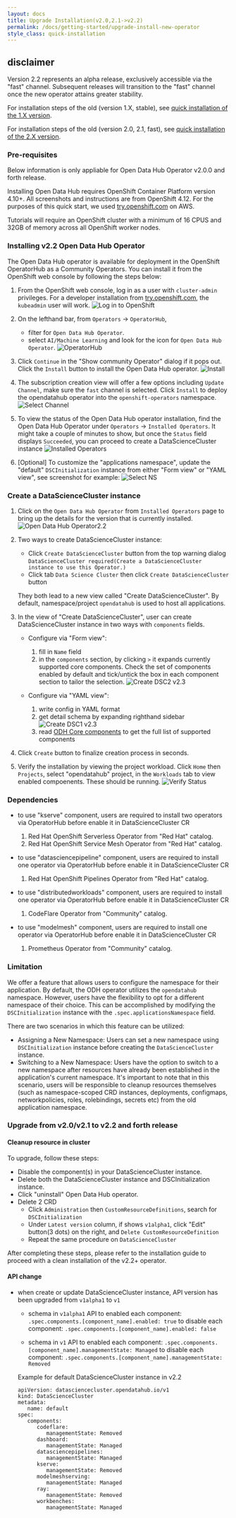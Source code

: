 ```yaml
---
layout: docs
title: Upgrade Installation(v2.0,2.1->v2.2)
permalink: /docs/getting-started/upgrade-install-new-operator
style_class: quick-installation
---
```

## disclaimer

Version 2.2 represents an alpha release, exclusively accessible via the "fast" channel.
Subsequent releases will transition to the "fast" channel once the new operator attains greater stability.

For installation steps of the old (version 1.X, stable),
see [quick installation of the 1.X version](../quick-installation).

For installation steps of the old (version 2.0, 2.1, fast),
see [quick installation of the 2.X version](../quick-installation-new-operator).

### Pre-requisites

Below information is only appliable for Open Data Hub Operator v2.0.0 and forth release.

Installing Open Data Hub requires OpenShift Container Platform version 4.10+.
All screenshots and instructions are from OpenShift 4.12.
For the purposes of this quick start, we used [try.openshift.com](https://try.openshift.com/) on AWS.

Tutorials will require an OpenShift cluster with a minimum of 16 CPUS and 32GB of memory across all OpenShift worker nodes.

### Installing v2.2 Open Data Hub Operator

The Open Data Hub operator is available for deployment in the OpenShift OperatorHub as a Community Operators. You can install it from the OpenShift web console by following the steps below:

1. From the OpenShift web console, log in as a user with `cluster-admin` privileges.  For a developer installation from [try.openshift.com](https://try.openshift.com/), the `kubeadmin` user will work.
   ![Log in to OpenShift](../assets/img/pages/docs/quick-installation/login.png)

2. On the lefthand bar, from `Operators` -> `OperatorHub`,
   - filter for `Open Data Hub Operator`.
   - select `AI/Machine Learning` and look for the icon for `Open Data Hub Operator`.
   ![OperatorHub](../assets/img/pages/docs/quick-installation-new-operator/operator-hub.png "OperatorHub")

3. Click `Continue` in the "Show community Operator" dialog if it pops out. Click the `Install` button to install the Open Data Hub operator.
   ![Install](../assets/img/pages/docs/quick-installation-new-operator/installation1.png "Install")

4. The subscription creation view will offer a few options including `Update Channel`, make sure the `fast` channel is selected. Click `Install` to deploy the opendatahub operator into the `openshift-operators` namespace.
   ![Select Channel](../assets/img/pages/docs/quick-installation-new-operator/channels.png "Select Channel")

5. To view the status of the Open Data Hub operator installation, find the Open Data Hub Operator under `Operators` -> `Installed Operators`. It might take a couple of minutes to show, but once the `Status` field displays `Succeeded`, you can proceed to create a DataScienceCluster instance
   ![Installed Operators](../assets/img/pages/docs/quick-installation-new-operator/operator-installed-2.2.png "Installed Operators")

6. [Optional] To customize the "applications namespace", update the "default" `DSCInitialization` instance from either "Form view" or "YAML view", see screenshot for example:
   ![Select NS](../assets/img/pages/docs/quick-installation-new-operator/application_namespace.png "Select NS")

### Create a DataScienceCluster instance

1. Click on the `Open Data Hub Operator` from `Installed Operators` page to bring up the details for the version that is currently installed.
   ![Open Data Hub Operator2.2](../assets/img/pages/docs/quick-installation-new-operator/odh-operator2.png "Open Data Hub Operator2.2")

2. Two ways to create DataScienceCluster instance:
   - Click `Create DataScienceCluster` button from the top warning dialog `DataScienceCluster required(Create a DataScienceCluster instance to use this Operator.)`
   - Click tab `Data Science Cluster` then click `Create DataScienceCluster` button

   They both lead to a new view called "Create DataScienceCluster". By default, namespace/project `opendatahub` is used to host all applications.

3. In the view of "Create DataScienceCluster", user can create DataScienceCluster instance in two ways with `components` fields.
   - Configure via "Form view":
      1. fill in `Name` field
      2. in the `components` section, by clicking `>` it expands currently supported core components. Check the set of components enabled by default and tick/untick the box in each component section to tailor the selection.
      ![Create DSC2 v2.3](../assets/img/pages/docs/quick-installation-new-operator/create-dsc-component3.png "Create DSC2 v2.3")

   - Configure via "YAML view":
      1. write config in YAML format
      2. get detail schema by expanding righthand sidebar ![Create DSC1 v2.3](../assets/img/pages/docs/quick-installation-new-operator/create-dsc-component4.png "Create DSC1 v2.3")
      3. read [ODH Core components](../tiered-components) to get the full list of supported components

4. Click `Create` button to finalize creation process in seconds.

5. Verify the installation by viewing the project workload.
   Click `Home` then `Projects`, select "opendatahub" project, in the `Workloads` tab to view enabled compoenents. These should be running.
   ![Verify Status](../assets/img/pages/docs/quick-installation-new-operator/verify-install.png "Verify Status")

### Dependencies

- to use "kserve" component, users are required to install two operators via OperatorHub before enable it in DataScienceCluster CR
   1. Red Hat OpenShift Serverless Operator from "Red Hat" catalog.
   2. Red Hat OpenShift Service Mesh Operator from "Red Hat" catalog.

- to use "datasciencepipeline" component, users are required to install one operator via OperatorHub before enable it in DataScienceCluster CR
   1. Red Hat OpenShift Pipelines Operator from "Red Hat" catalog.

- to use "distributedworkloads" component, users are required to install one operator via OperatorHub before enable it in DataScienceCluster CR
   1. CodeFlare Operator from "Community" catalog.

- to use "modelmesh" component, users are required to install one operator via OperatorHub before enable it in DataScienceCluster CR
   1. Prometheus Operator from "Community" catalog.

### Limitation

We offer a feature that allows users to configure the namespace for their application. By default, the ODH operator utilizes the `opendatahub` namespace. However, users have the flexibility to opt for a different namespace of their choice. This can be accomplished by modifying the `DSCInitialization` instance with the `.spec.applicationsNamespace` field.

There are two scenarios in which this feature can be utilized:

- Assigning a New Namespace: Users can set a new namespace using `DSCInitialization` instance before creating the `DataScienceCluster` instance.
- Switching to a New Namespace: Users have the option to switch to a new namespace after resources have already been established in the application's current namespace. It's important to note that in this scenario, users will be responsible to cleanup resources themselves (such as namespace-scoped CRD instances, deployments, configmaps, networkpolicies, roles, rolebindings, secrets etc) from the old application namespace.

### Upgrade from v2.0/v2.1 to v2.2 and forth release

#### Cleanup resource in cluster

To upgrade, follow these steps:

- Disable the component(s) in your DataScienceCluster instance.
- Delete both the DataScienceCluster instance and DSCInitialization instance.
- Click "uninstall" Open Data Hub operator.
- Delete 2 CRD
  - Click `Administration` then `CustomResourceDefinitions`, search for `DSCInitialization`
  - Under `Latest version` column, if shows `v1alpha1`, click "Edit" button(3 dots) on the right, and `Delete CustomResourceDefinition`
  - Repeat the same procedure on `DataScienceCluster`

After completing these steps, please refer to the installation guide to proceed with a clean installation of the v2.2+ operator.

#### API change

- when create or update DataScienceCluster instance, API version has been upgraded from `v1alpha1` to `v1`
  - schema in `v1alpha1` API
      to enabled each component: `.spec.components.[component_name].enabled: true`
      to disable each component: `.spec.components.[component_name].enabled: false`

  - schema in `v1` API
      to enabled each component: `.spec.components.[component_name].managementState: Managed`
      to disable each component: `.spec.components.[component_name].managementState: Removed`

   Example for default DataScienceCluster instance in v2.2

   ```shell
   apiVersion: datasciencecluster.opendatahub.io/v1
   kind: DataScienceCluster
   metadata:
      name: default
   spec:
      components:
         codeflare:
            managementState: Removed
         dashboard:
            managementState: Managed
         datasciencepipelines:
            managementState: Managed
         kserve:
            managementState: Removed
         modelmeshserving:
            managementState: Managed
         ray:
            managementState: Removed
         workbenches:
            managementState: Managed
   ```
